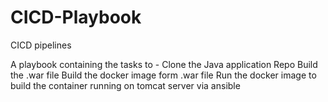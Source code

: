 # CICD-Playbook
CICD pipelines

A playbook containing the tasks to - 
Clone the Java application Repo
Build the .war file
Build the docker image form .war file
Run the docker image to build the container running on tomcat server via ansible
